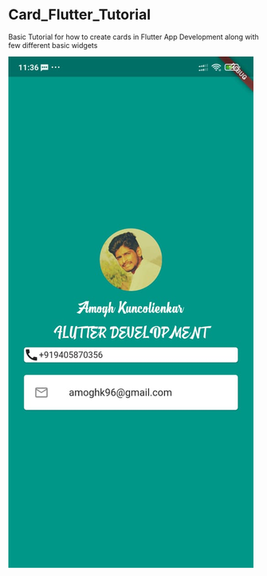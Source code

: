 # Card_Flutter_Tutorial
Basic Tutorial for how to create cards in Flutter App Development along with few different basic widgets


![](images/ProfilePic.png)
